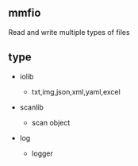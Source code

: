## mmfio
Read and write multiple types of files


## type
- iolib  
    - txt,img,json,xml,yaml,excel
- scanlib  
    - scan object

- log
    - logger